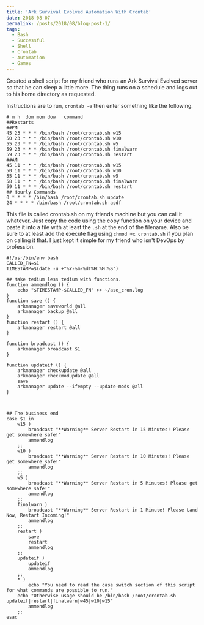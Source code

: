 ```yaml
---
title: 'Ark Survival Evolved Automation With Crontab'
date: 2018-08-07
permalink: /posts/2018/08/blog-post-1/
tags:
  - Bash
  - Successful
  - Shell
  - Crontab
  - Automation
  - Games
---
```


Created a shell script for my friend who runs an Ark Survival Evolved server so that he can sleep a little more.
The thing runs on a schedule and logs out to his home directory as requested.

Instructions are to run, `crontab -e` then enter something like the following.

```
# m h  dom mon dow   command
##Restarts
##PM
45 23 * * * /bin/bash /root/crontab.sh w15
50 23 * * * /bin/bash /root/crontab.sh w10
55 23 * * * /bin/bash /root/crontab.sh w5
59 23 * * * /bin/bash /root/crontab.sh finalwarn
59 23 * * * /bin/bash /root/crontab.sh restart
##AM
45 11 * * * /bin/bash /root/crontab.sh w15
50 11 * * * /bin/bash /root/crontab.sh w10
55 11 * * * /bin/bash /root/crontab.sh w5
58 11 * * * /bin/bash /root/crontab.sh finalwarn
59 11 * * * /bin/bash /root/crontab.sh restart
## Hourly Commands
0 * * * * /bin/bash /root/crontab.sh update
24 * * * * /bin/bash /root/crontab.sh asdf
```
This file is called crontab.sh on my friends machine but you can call it whatever.  Just copy the code using the copy function on your device and paste it into a file with at least the `.sh` at the end of the filename. Also be sure to at least add the execute flag using `chmod +x crontab.sh` if you plan on calling it that.  I just kept it simple for my friend who isn't DevOps by profession.
```
#!/usr/bin/env bash
CALLED_FN=$1
TIMESTAMP=$(date -u +"%Y-%m-%dT%H:%M:%S")

## Make tedium less tedium with functions.
function ammendlog () {
	echo "$TIMESTAMP-$CALLED_FN" >> ~/ase_cron.log
}
function save () {
	arkmanager saveworld @all
	arkmanager backup @all
}
function restart () {
	arkmanager restart @all
}

function broadcast () {
	arkmanager broadcast $1
}

function updateif () {
	arkmanager checkupdate @all
	arkmanager checkmodupdate @all
	save
	arkmanager update --ifempty --update-mods @all
}



## The business end
case $1 in
	w15 )
		broadcast "**Warning** Server Restart in 15 Minutes! Please get somewhere safe!"
		ammendlog
	;;
	w10 )
		broadcast "**Warning** Server Restart in 10 Minutes! Please get somewhere safe!"
		ammendlog
	;;
	w5 )
		broadcast "**Warning** Server Restart in 5 Minutes! Please get somewhere safe!"
		ammendlog
	;;
	finalwarn )
		broadcast "**Warning** Server Restart in 1 Minute! Please Land Now, Restart Incoming!"
		ammendlog
	;;
	restart )
		save
		restart
		ammendlog
	;;
	updateif )
		updateif
		ammendlog
	;;
	* )
		echo "You need to read the case switch section of this script for what commands are possible to run."
    echo "Otherwise usage should be /bin/bash /root/crontab.sh updateif|restart|finalwarn|w45|w10|w15"
		ammendlog
	;;
esac
```
